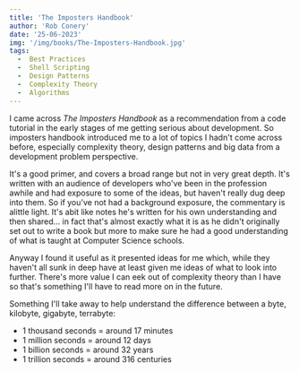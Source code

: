 ```yaml
---
title: 'The Imposters Handbook'
author: 'Rob Conery'
date: '25-06-2023'
img: '/img/books/The-Imposters-Handbook.jpg'
tags:
  -  Best Practices
  -  Shell Scripting
  -  Design Patterns
  -  Complexity Theory
  -  Algorithms
---
```


I came across *The Imposters Handbook* as a recommendation from a code tutorial in the early stages of me getting serious about development. So imposters handbook introduced me to a lot of topics I hadn't come across before, especially complexity theory, design patterns and big data from a development problem perspective.

It's a good primer, and covers a broad range but not in very great depth. It's written with an audience of developers who've been in the profession awhile and had exposure to some of the ideas, but haven't really dug deep into them. So if you've not had a background exposure, the commentary is alittle light. It's abit like notes he's written for his own understanding and then shared... in fact that's almost exactly what it is as he didn't originally set out to write a book but more to make sure he had a good understanding of what is taught at Computer Science schools.

Anyway I found it useful as it presented ideas for me which, while they haven't all sunk in deep have at least given me ideas of what to look into further. There's more value I can eek out of complexity theory than I have so that's something I'll have to read more on in the future.

Something I'll take away to help understand the difference between a byte, kilobyte, gigabyte, terrabyte:  
  - 1 thousand seconds = around 17 minutes  
  - 1 million seconds = around 12 days  
  - 1 billion seconds = around 32 years  
  - 1 trillion seconds = around 316 centuries  